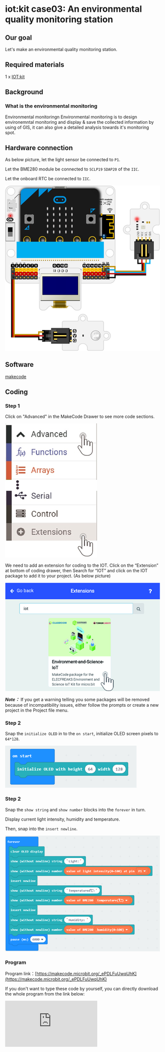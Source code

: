 # iot:kit case03: An environmental quality monitoring station

## Our goal


 Let's make an environmental quality monitoring station.


## Required materials


 1 x [IOT:kit](https://www.elecfreaks.com/micro-bit-smart-science-iot-kit.html)


## Background


### What is the environmental monitoring

 Environmental monitoringn Environmental monitoring is to design environemntal monitoring and display & save the collected information by using of GIS, it can also give a detailed analysis towards it's monitoring spot.


## Hardware connection


As below picture, let the light sensor be connected to `P1`.

Let the BME280 module be connected to `SCLP19` `SDAP20` of the `IIC`.

Let the onboard RTC be connected to `IIC`.

![](./images/case_03_01.png)


## Software


[makecode](https://makecode.microbit.org/#)

## Coding


### Step 1
 Click on "Advanced" in the MakeCode Drawer to see more code sections.

![](./images/iot_bit_11.jpg)

 We need to add an extension for coding to the IOT. Click on the “Extension” at bottom of coding drawer, then Search for “IOT” and click on the IOT package to add it to your project. (As below picture)

![](./images/iot_bit_12.jpg)

***Note：*** If you get a warning telling you some packages will be removed because of incompatibility issues, either follow the prompts or create a new project in the Project file menu.

### Step 2

Snap the `initialize OLED` in to the `on start`, initialize OLED screen pixels to `64*128`.

![](./images/case_03_02.png)

### Step 2

Snap the `show string` and `show number` blocks into the `forever` in turn.

Display current light intensity, humidity and temperature.

Then, snap into the `insert newline`.

![](./images/case_03_03.png)

### Program

Program link：[https://makecode.microbit.org/_ePDLFuUwqUhK](https://makecode.microbit.org/_ePDLFuUwqUhK)

If you don't want to type these code by yourself, you can directly download the whole program from the link below:

<div
    style={{
        position: 'relative',
        paddingBottom: '60%',
        overflow: 'hidden',
    }}
>
    <iframe
        src="https://makecode.microbit.org/_ePDLFuUwqUhK"
        frameborder="0"
        sandbox="allow-popups allow-forms allow-scripts allow-same-origin"
        style={{
            position: 'absolute',
            width: '100%',
            height: '100%',
        }}
    />
</div>


### Result

The light intensity, temperature and humidity are displayed every minute.

## Think


How do you count the data in a day ?

## Questions


## More Information
